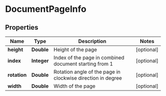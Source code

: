 
# DocumentPageInfo

## Properties
Name | Type | Description | Notes
------------ | ------------- | ------------- | -------------
**height** | **Double** | Height of the page |  [optional]
**index** | **Integer** | Index of the page in combined document starting from 1 |  [optional]
**rotation** | **Double** | Rotation angle of the page in clockwise direction in degree |  [optional]
**width** | **Double** | Width of the page |  [optional]




